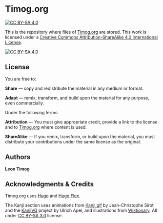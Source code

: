 # Timog.org

[![CC BY-SA 4.0][cc-by-sa-shield]][cc-by-sa]

This is the repository where files of [Timog.org](https://timog.org) are stored.
This work is licensed under a
[Creative Commons Attribution-ShareAlike 4.0 International License][cc-by-sa].

[![CC BY-SA 4.0][cc-by-sa-image]][cc-by-sa]

[cc-by-sa]: http://creativecommons.org/licenses/by-sa/4.0/
[cc-by-sa-image]: https://licensebuttons.net/l/by-sa/4.0/88x31.png
[cc-by-sa-shield]: https://img.shields.io/badge/License-CC%20BY--SA%204.0-lightgrey.svg

## License

You are free to:

**Share** — copy and redistribute the material in any medium or format.

**Adapt** — remix, transform, and build upon the material for any purpose, even commercially.

Under the following terms:

**Attribution** — You must give appropriate credit, provide a link to the license and to [Timog.org](https://timog.org) where content is used.

**ShareAlike** — If you remix, transform, or build upon the material, you must distribute your contributions under the same license as the original. 

## Authors

**Leon Timog**

## Acknowledgments & Credits

Timog.org uses [Hugo](https://gohugo.io/) and [Hugo Flex](https://github.com/de-souza/hugo-flex).

The Kanji section uses animations from <a href="https://github.com/jcsirot/kanji.gif">Kanji.gif</a> by Jean-Christophe Sirot and the <a href="https://kanjivg.tagaini.net/">KanjiVG</a> project by Ulrich Apel, and illustrations from <a href="https://en.wiktionary.org/">Wiktionary</a>. All under <a href="https://creativecommons.org/licenses/by-sa/3.0/">CC BY-SA 3.0</a> license.



